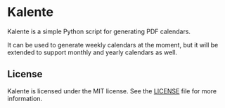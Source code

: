 # Kalente

Kalente is a simple Python script for generating PDF calendars. 

It can be used to generate weekly calendars at the moment, but it will be 
extended to support monthly and yearly calendars as well.

## License

Kalente is licensed under the MIT license. See the [LICENSE](LICENSE) file for
more information.